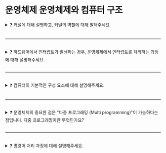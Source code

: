 # 운영체제 운영체제와 컴퓨터 구조

<details>

<summary>❓ 커널에 대해 설명하고, 커널의 역할에 대해 말해주세요</summary>

### ❓ 커널에 대해 설명하고, 커널의 역할에 대해 말해주세요

<img src="https://github.com/Shortudy-10th/tech-for-developer/assets/64778589/014bb48b-7f3a-4f8f-97c9-b65b519b8e10" width="380">

* 커널은 운영체제의 핵심요소 중 하나이다.
* 항상 메모리에 올라와 있다.
* 하드웨어와 응용 프로그램 간 인터페이스 역할을 한다.
* 컴퓨터 시스템의 모든 활동과 자원을 관리하는 일을 한다.
<br></br>

### ❓ 커널의 구성에 대해 말해주세요.
  |커널||
  |:---:|:---|
  |단일형 구조 커널(Monolithic Architecture)|- 초창기 운영체제의 구조 <br> - 커널의 핵심 기능을 구현하는 모듈의 구분 없이 하나로 구성 <br> - 모듈 간 통신 비용이 줄어듦 <br> - 버그나 오류 처리 어려움, 이식성 낮음|
  |계층형 구조 커널(Layered Architecture)|- 비슷한 기능을 가진 모듈을 묶어 하나의 계층으로 만듦 <br> - 계층 간 통신을 통해 운영체제 구현 <br> - 버그나 오류 처리, 디버깅하기 더 쉬움|
  |마이크로 구조 커널(Micro Architecture)|- 운영체제의 가장 기본적인 기능만 제공 <br> - 모듈은 세분화되어 존재하며, 모듈 간 정보 교환은 프로세스 간 통신을 통해 이루어짐|

**커널은 어떻게 기능을 구현하는지에 따라 종류가 다르다.**

</details>

<br>

---

</br>

<details>

<summary>❓ 하드웨어에서 인터럽트가 발생하는 경우, 운영체제에서 인터럽트를 처리하는 과정에 대해 설명해주세요.</summary>

## 인터럽트
인터럽트란 마이크로프로세서(CPU)가 프로그램을 실행하고 있을 때, 입출력 요구 등 어떤 이벤트가 발생하여 실행 중인 작업을 멈추고, 운영체제가 그 이벤트를 처리하도록 돕는 것이다.

→ 인터럽트는 운영체제에서 가장 중요한 작업 중 하나로, 특별한 작업을 필요로 하거나 시스템 상태 변화에 빠르게 대응할 수 있는 매커니즘을 제공한다.

## 인터럽트의 종류
![image](https://github.com/Shortudy-10th/tech-for-developer/assets/70586307/803df1ef-5e58-4f11-8a80-fd7b5b528355)

* 하드웨어 인터럽트
  * 하드웨어 장치(키보드, 마우스)나 Timer 등에서 발생
  * 인터럽트가 시스템 버스를 통해 전달된다.
* 소프트웨어 인터럽트
  * system call로써 구현된다.
  * 인터럽트 요청 신호에 따라 수행하는 루틴이 인터럽트 처리 프로그램, 즉 ISR 인터럽트 서비스 루틴이다.
  * 프로그램이 돌다가 인터럽트 발생 시 발생 전에 실행 중인 그 정보를 저장하고 있어야(스택 영역에) 다음에 다시 돌아와서 이전 프로그램을 실행할 수 있다.
 
## 인터럽트 처리 과정
![image](https://github.com/Shortudy-10th/tech-for-developer/assets/70586307/a72129ef-b923-47ee-a1cb-b9483156fa97)
1. 명령어 실행단계를 마칠 때마다 cpu는 반복적으로 인터럽트 요청이 있는지 확인한다.
2. 인터럽트가 발생하면, 현재 진행 중인 기계어 코드를 완료한다.
3. CPU의 특수레지스터 중, 하이로인터럽트 마스크 비트를 보고 마스크 되면 인터럽트를 무시한다.
4. 인터럽트 벡터를 읽고, ISR(인터럽트 서비스 루틴, 인터럽트 핸들러)주소값을 얻는다.
5. ISR로 점프 한다. 이때 PC(Program Counter, IP) 값은 자동 대피 저장이다.
6. 현재 진행중인 프로그램의 레지스터를 대피하고 해당 코드를 실행한다.
7. 해당 일을 다 처리하면, 대피시킨 레지스터를 복원한다.
8. ISR의 끝에 IRET 명령어에 의해 인터럽트가 해제된다.
9. IRET 명령어가 실행되면, 대피시킨 PC 값을 복원하여 이전 실행 위치로 복원한다.

* 보통 ISR로 들어가면서 CPU코어의 인터럽트 마스크 비트를 자동 설정하고 시작되기 때문에 다른 인터럽트 처리는 대기 상태로 되는 경우가 일반적이다.
* 따라서 ISR 내에서 다른 인터럽트를 처리하고 싶을 경우 이 마스크 비트를 해제 해야 함

<details>
<summary>❓️ polling vs interrupt</summary>
<img src=https://github.com/Shortudy-10th/tech-for-developer/assets/70586307/00e4e67f-fc19-4b45-84a8-4c7b8173a822>

### Polling
폴링은 컴퓨터 프로그램이나 장치가 주기적으로 또는 규칙적으로 **어떤 상태나 조건의 변화를 지속적으로 감지하고 확인**하는 방식을 말한다.
상태가 변화할 때까지 계속해서 확인하고, 이벤트가 발생하면 그 때 처리된다.

## vs interrupt
폴링은 주기적으로 상태를 체크하며 이벤트를 확인하는 방법이고,
인터럽트는 이벤트가 발생할 때만 처리되는 실시간 응답과 같다.

예시를 들면 폴링은 누가 왔는지 계속 문을 열어보면서 확인하는 방법이고,
인터럽트는 벨이 띵 울리면 그때서야 문을 여는 방법이다.
</details>
</details>

<br>

---

</br>


<details>
<summary> ❓️ 컴퓨터의 기본적인 구성 요소에 대해 설명해주세요. </summary>
  
### ❓️ 컴퓨터의 기본적인 구성 요소에 대해 설명해주세요.

<img src =https://github.com/Shortudy-10th/tech-for-developer/assets/70586307/79f631bc-c60c-4a58-8135-0398f198ebe5>

## CPU
* 프로그램을 실행하고 데이터를 처리하는 기능을 수행한다.
* 연산 장치와 제어 장치로 구성된다.
* 컴퓨터의 핵심적인 장치이다.

## Memory
* 작업에 필요한 프로그램과 수치, 명령, 자료 등의 데이터를 기억하는 기억 장치이다.
* RAM과 ROM으로 구성되며, 데이터와 명령어를 임시로 저장한다.

## I/O device
* 키보드, 마우스, 모니터 등과 같은 외부 장치와의 통신을 담당한다.
* 처리한 결과를 사용자가 원하는 형태로 보여준다.
  
## 메인 보드
* CPU와 메모리 등 다양한 부품을 버스라는 가는 선으로 연결한 커다란 판이다.

</details>

<br>

---

</br>

<details>
<summary> ❓️ 운영체제의 중요한 점은 "다중 프로그래밍 (Multi programming)"이 가능하다는 점입니다. 다중 프로그래밍이란 무엇인가요? </summary>

### ❓️ 운영체제의 중요한 점은 "다중 프로그래밍 (Multi programming)"이 가능하다는 점입니다. 다중 프로그래밍이란 무엇인가요?

<img src = https://github.com/Shortudy-10th/tech-for-developer/assets/70586307/dae2136f-c027-4b7f-9560-199abed4411b >

* 컴퓨터 시스템의 운영 방식 중 하나로, 여러 개의 프로세스가 동시에 메모리에 적재되어 실행되는 방식이다.
* 일괄 처리 시스템과 달리 입출력 장치가 일을 하는 동안 cpu가 쉬는 것이 아니라 다른 프로그램에 대해서 일을 계속 하기 때문에 cpu 사용 효율이 증가한다.
* 시스템 자원을 효율적으로 분배하고 관리할 수 있어서, 오늘날 대부분의 운영체제에서 표준 기능으로 구현되어 있다.
  
<br></br>

<details>
<summary>❓️ 다중 프로그래밍이 사용되는 현대 컴퓨터 시스템의 대표적인 예시는 어떤 것들이 있나요? </summary>

### ❓️ 다중 프로그래밍이 사용되는 현대 컴퓨터 시스템의 대표적인 예시는 어떤 것들이 있나요?
<br></br>
1. 개인 컴퓨터 및 노트북
 - 사용자가 여러 개의 응용 프로그램을 동시에 실행하거나 여러 탭 또는 창에서 다양한 작업을 수행할 수 있도록 운영체제가 이러한 작업들을 조율하여 빠르게 전환하며 다중 프로그래밍의 이점을 활용합니다.

2. 서버 및 데이터 센터
 - 여러 클라이언트의 요청을 동시에 처리할 수 있게 웹 서버, DB 서버, 클라우드 컴퓨팅 환경 등에서 다수의 프로세스가 동시에 실행되어 다양한 작업을 처리하며 시스템의 자원 활용도를 최대화합니다.

3. 스마트폰 및 태블릿
 - 스마트폰과 태블릿은 다중 프로그래밍을 활용하여 사용자가 다양한 애플리케이션을 백그라운드에서 실행할 수 있도록 합니다. 
 메시지 앱, 이메일 앱, 브라우저, 음악 앱 등 여러 개의 애플리케이션을 동시에 관리하여 사용자 경험을 향상시킵니다.


이 외에도 거의 모든 컴퓨팅 환경에서 다중 프로그래밍이 적용되어 시스템의 효율성을 향상 시키고 여러 작업을 동시에 처리할 수 있도록 도와줍니다.
<br></br>

</details>

<details>
<summary> ❓️ 일괄 처리 시스템 (batch processing), 시분할 시스템 (time sharing, multitasking), 다중 프로세서 시스템 (multi processor system) </summary>

### ❓️ 일괄 처리 시스템 (batch processing), 시분할 시스템 (time sharing, multitasking), 다중 프로세서 시스템 (multi processor system)
<br></br>
## 일괄 처리 시스템 (batch processing)
  * 문자 그대로 비슷한 작업들을 모아서 일괄 처리 하는 시스템이다.
  * 입출력 장치의 속도가 느려서 cpu가 일을 쉬는 경우가 많았다.

## 시분할 시스템 (time sharing, multitasking) 
* 분할 시스템은 또 다른 말로 멀티태스킹 이라고도 한다.
* 시분할 시스템은 이름 그대로 특정 시간을 정해서 그 시간이 지나면 무조건 다음 작업을 실행하는 방식이다.
* 이 시간이 매우 짧기 때문에 사용자와 컴퓨터는 상호작용을 할 수 있어서 대화식 컴퓨터 시스템 (interactive computer system)이라고 한다.
* 여러 사용자가 동시에 컴퓨터를 사용할 수 있는데 이 때문에 주기억장치의 용량이 부족할 수 있다. 그래서 가상 메모리를 사용한다.

## 다중 프로세서 시스템 (multi processor system)
* 여러 개의 프로세서가 메모리, 클럭 등을 공유하여 사용하는 시스템이다.
* 여러 개의 프로세서를 다중 프로세서 시스템을 사용하는 것이 여러 개의 단일 프로세서 시스템을 사용하는 것보다 저렴하고 신뢰도가 높다고 한다.
  
</details>
</details>

<br>

---

</br>

<details>
<summary> ❓️ 명령어 처리 과정에 대해 설명해주세요. </summary>

### ❓️ 명령어 처리 과정에 대해 설명해주세요.
<br></br>
<img src = https://github.com/Shortudy-10th/tech-for-developer/assets/70586307/8e9fda39-e794-4ad1-abc8-b2a20ed3f6a0 >
<br></br>

⚠️ 이러한 명령어 처리 과정은 컴퓨터 시스템의 핵심 동작이며, CPU의 구조와 아키텍처, 운영체제의 역할에 따라 상세 내용이 달라질 수 있다.


## 1. 프로그램 로드(Load)
사용자 또는 응용 프로그램이 실행할 프로그램이나 명령어들이 메모리에 로드된다. 이때 운영체제는 프로그램의 실행 시작 주소를 알고 있어야 한다.
## 2. 명령어 가져오기 (Fetch)
프로그램 카운터(Program Counter, PC)에 저장된 주소로부터 다음 실행할 명령어를 메모리에서 가져온다.
프로그램 카운터는 현재 실행 중인 명령어의 주소를 가리킨다.
명령어가 "JUMP" 경우, PC는 새로운 값이다.
## 3. 명령어 해석 (Decode)
가져온 명령어는 명령어 레지스터(Instruction Register, IR)에 저장되며, CPU는 이 명령어를 해석한다.
명령어는 어떤 작업을 수행해야 하는지, 어떤 레지스터나 메모리 위치를 사용해야 하는지 등의 정보를 담고 있다.
연산자의 유형에 따라 피연산자 필드를 적절히 나눈다.
## 4. 피연산자 획득 (Fetch Operands)
명령어의 실행에 필요한 피연산자(데이터)를 메모리에서 가져오거나 레지스터에서 읽어온다.
이 단계에서 메모리 접근이 필요한 경우 캐시 메모리 등을 통해 효율적인 데이터 접근을 시도한다.
## 5. 연산 수행 (Execute)
명령어에 지정된 연산을 수행한다.
이 단계에서 CPU는 레지스터를 사용한다.
레지스터 IR의 비트열에 해당하는 신호를 연산장치에 제공하고, 범용 레지스터나 주기억장치에 보내서 기계어 명령어를 수행한다.
## 6. 결과 저장 (Write Back)
연산의 결과를 레지스터나 메모리에 저장한다.
이 단계에서 연산 결과가 다음 명령어나 응용 프로그램에서 사용될 수 있도록 준비된다.
## 7. 프로그램 카운터 갱신 (Update Program Counter)
다음에 실행할 명령어를 가리키는 프로그램 카운터(PC)를 업데이트하여 다음 명령어의 주소로 이동한다.
이를 통해 다음 명령어를 가져와서 처리하게 된다.

</details>
